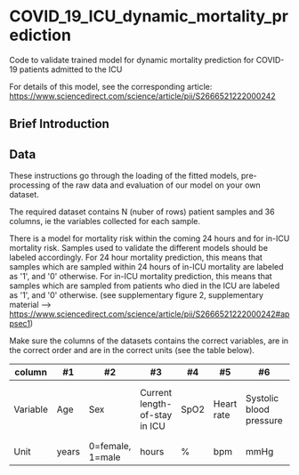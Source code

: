 # COVID_19_ICU_dynamic_mortality_prediction
Code to validate trained model for dynamic mortality prediction for COVID-19 patients admitted to the ICU

For details of this model, see the corresponding article: 
https://www.sciencedirect.com/science/article/pii/S2666521222000242


## Brief Introduction

## Data
These instructions go through the loading of the fitted models, pre-processing of the raw data and evaluation of our model on your own dataset.

The required dataset contains N (nuber of rows) patient samples and 36 columns, ie the variables collected for each sample. 

There is a model for mortality risk within the coming 24 hours and for in-ICU mortality risk. 
Samples used to validate the different models should be labeled accordingly. 
For 24 hour mortality prediction, this means that samples which are sampled within 24 hours of in-ICU mortality are labeled as '1', and '0' otherwise.
For in-ICU mortality prediction, this means that samples which are sampled from patients who died in the ICU are labeled as '1', and '0' otherwise.
(see supplementary figure 2, supplementary material --> https://www.sciencedirect.com/science/article/pii/S2666521222000242#appsec1)


Make sure the columns of the datasets contains the correct variables, are in the correct order and are in the correct units (see the table below).


column | #1 | #2 | #3 | #4 | #5 | #6 | #7 | #8 | #9 | #10 | #11| #12 | #13 | #14 | #15 | #16 | #17 | #18 | #19 | #20 | #21 | #22 | #23 | #24 | #25 | #26 | #27 | #28 | #29 | #30 | #31 | #32 | #33 | #34 | #35 | #36 
--- | --- | --- | --- |--- |--- |--- |--- |--- |--- |--- |---|--- |--- |--- |--- |--- |--- |--- |--- |--- |--- |--- |--- |--- |--- |--- |--- |--- |--- |--- |--- |--- |--- |--- |--- |---
Variable | Age | Sex | Current length-of-stay in ICU | SpO2 | Heart rate | Systolic blood pressure | Respiratory rate | Temperature | FiO2 | SpO2/FiO2 | paO2 | paCO2 | pH| paO2/FiO2 | Base excess | CRP | Haemoglobin | White Cell Count | Urea | Magnesium | Sodium | Creatinine | Ionised calcium | Potassium | Glucose | Urea-Creatinine ratio | Chloride | Hematocrit | Platelet count | ASAT | Lactate dehydrogenase | Alkaline phosphatase | Albumin | ALAT | Glascow coma scale-score (eye) | Glascow coma scale-score (motor)
Unit | years | 0=female, 1=male | hours | % | bpm | mmHg | /min | °C | % | - | mmHg | mmHg | -| - | mmol/L | mg/L | mmol/L | 10^9/L | mmol/L | mmol/L | mmol/L | μmol/L | mmol/L | mmol/L | mmol/L | - | mmol/L | fraction | 10^9/L | U/L | U/L | U/L | g/L | U/L | - | -

